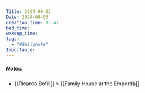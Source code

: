 ```yaml
---
Title: 2024-08-03
Date: 2024-08-03
creation_time: 13:47
bed_time: 
wakeup_time: 
tags:
  - "#dailynote"
Importance:
---
```

##### Notes:
- [[Ricardo Bofill]] > [[Family House at the Empordà]]